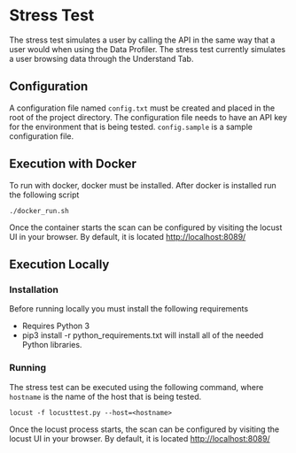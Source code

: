 # Stress Test

The stress test simulates a user by calling the API in the same way that a user would when using the Data Profiler. The stress test currently simulates a user browsing data through the Understand Tab.

## Configuration

A configuration file named `config.txt` must be created and placed in the root of the project directory. The configuration file needs to have an API key for the environment that is being tested. `config.sample` is a sample configuration file.

## Execution with Docker

To run with docker, docker must be installed. After docker is installed run the following script

    ./docker_run.sh

Once the container starts the scan can be configured by visiting the locust UI in your browser. By default, it is located [http://localhost:8089/](http://localhost:8089) 

## Execution Locally

### Installation

Before running locally you must install the following requirements

* Requires Python 3
* pip3 install -r python_requirements.txt will install all of the needed Python libraries.

### Running

The stress test can be executed using the following command, where `hostname` is the name of the host that is being tested.

    locust -f locusttest.py --host=<hostname>

Once the locust process starts, the scan can be configured by visiting the locust UI in your browser. By default, it is located [http://localhost:8089/](http://localhost:8089) 